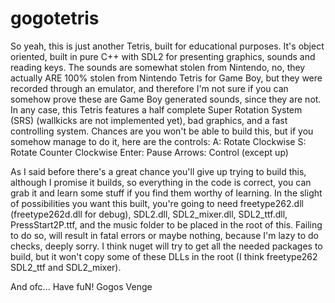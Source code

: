 # gogotetris
So yeah, this is just another Tetris, built for educational purposes. It's object oriented, built in pure C++ with SDL2 for presenting graphics, sounds and reading keys. The sounds are somewhat stolen from Nintendo, no, they actually ARE 100% stolen from Nintendo Tetris for Game Boy, but they were recorded through an emulator, and therefore I'm not sure if you can somehow prove these are Game Boy generated sounds, since they are not. In any case, this Tetris features a half complete Super Rotation System (SRS) (wallkicks are not implemented yet), bad graphics, and a fast controlling system. Chances are you won't be able to build this, but if you somehow manage to do it, here are the controls:
A: Rotate Clockwise
S: Rotate Counter Clockwise
Enter: Pause
Arrows: Control (except up)

As I said before there's a great chance you'll give up trying to build this, although I promise it builds, so everything in the code is correct, you can grab it and learn some stuff if you find them worthy of learning. In the slight of possibilities you want this built, you're going to need freetype262.dll (freetype262d.dll for debug), SDL2.dll, SDL2_mixer.dll, SDL2_ttf.dll, PressStart2P.ttf, and the music folder to be placed in the root of this. Failing to do so, will result in fatal errors or maybe nothing, because I'm lazy to do checks, deeply sorry. I think nuget will try to get all the needed packages to build, but it won't copy some of these DLLs in the root (I think freetype262 SDL2_ttf and SDL2_mixer).

And ofc... Have fuN!
Gogos Venge
